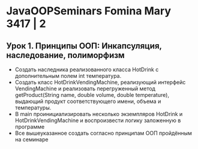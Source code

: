 # JavaOOPSeminars Fomina Mary 3417 | 2
## Урок 1. Принципы ООП: Инкапсуляция, наследование, полиморфизм
* Создать наследника реализованного класса HotDrink с дополнительным полем int температура.
* Создать класс HotDrinkVendingMachine, реализующий интерфейс VendingMachine и реализовать перегруженный метод getProduct(String name, double volume, double temperature), выдающий продукт соответствующего имени, объема и температуры.
* В main проинициализировать несколько экземпляров HotDrink и HotDrinkVendingMachine и воспроизвести логику заложенную в программе
* Все вышеуказанное создать согласно принципам ООП пройдённым на семинаре
